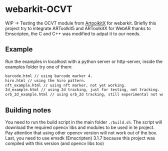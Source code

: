 # webarkit-OCVT
WIP -> Testing the OCVT module from [ArtoolkitX](https://github.com/webarkit/artoolkitX_em_2d) for webarkit.
Briefly this project try to integrate ARToolkit5 and ARToolkitX for WebAR thanks to Emscripten, the C and C++ was modified to adpat it to our needs. 

## Example
Run the examples in localhost with a python server or http-server, inside the examples folder try one of them:

```html
barcode.html // using barcode marker 4.
hiro.html // using the hiro pattern.
nft_example.html // using nft marker, not yet working.
2d_example.html // using 2d tracking, just for testing, not tracking.
orb_2d_example.html // using orb_2d tracking, still experimental not working as expected. 
```

## Building notes

You need to run the build script in the main folder `./build.sh`. The script will download the required opencv libs and modules to be used in te project. Pay attention that using other opencv version will not work out of the box. Last, you need to use emsdk (Emscripten) 3.1.7 because this project was compiled with this version (and opencv libs too)